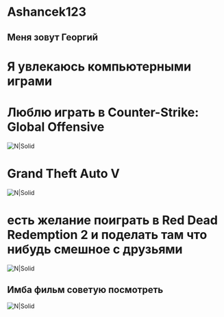 # Ashancek123
## Меня зовут Георгий 
# Я увлекаюсь компьютерными играми 
# Люблю играть в Counter-Strike: Global Offensive
![N|Solid]()
# Grand Theft Auto V
![N|Solid]()
# есть желание поиграть в Red Dead Redemption 2 и поделать там что нибудь смешное с друзьями
![N|Solid]()
## Имба фильм советую посмотреть 
![N|Solid]()


